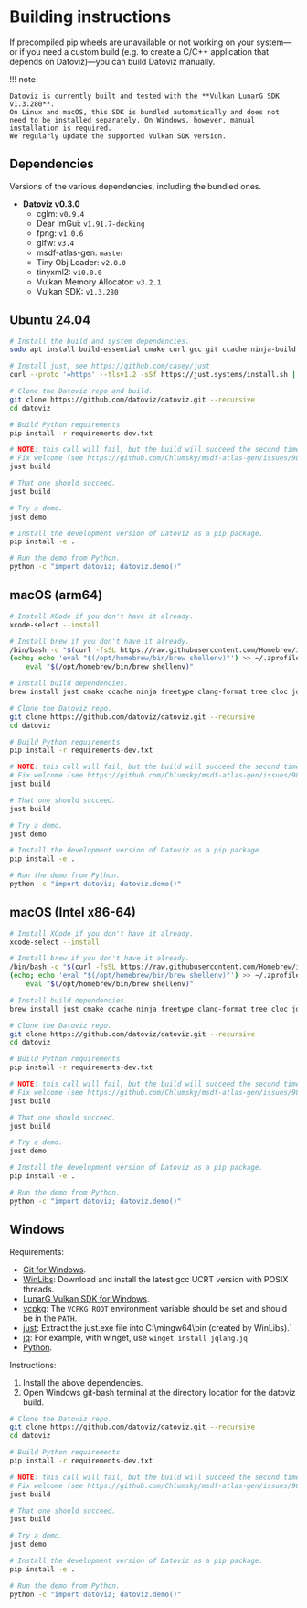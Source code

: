 # Building instructions

If precompiled pip wheels are unavailable or not working on your system—or if you need a custom build (e.g. to create a C/C++ application that depends on Datoviz)—you can build Datoviz manually.

!!! note

    Datoviz is currently built and tested with the **Vulkan LunarG SDK v1.3.280**.
    On Linux and macOS, this SDK is bundled automatically and does not need to be installed separately. On Windows, however, manual installation is required.
    We regularly update the supported Vulkan SDK version.


## Dependencies

Versions of the various dependencies, including the bundled ones.

* **Datoviz v0.3.0**
    * cglm: `v0.9.4`
    * Dear ImGui: `v1.91.7-docking`
    * fpng: `v1.0.6`
    * glfw: `v3.4`
    * msdf-atlas-gen: `master`
    * Tiny Obj Loader: `v2.0.0`
    * tinyxml2: `v10.0.0`
    * Vulkan Memory Allocator: `v3.2.1`
    * Vulkan SDK: `v1.3.280`

## Ubuntu 24.04

```bash
# Install the build and system dependencies.
sudo apt install build-essential cmake curl gcc git ccache ninja-build xorg-dev clang-format patchelf tree libtinyxml2-dev libfreetype-dev

# Install just, see https://github.com/casey/just
curl --proto '=https' --tlsv1.2 -sSf https://just.systems/install.sh | bash

# Clone the Datoviz repo and build.
git clone https://github.com/datoviz/datoviz.git --recursive
cd datoviz

# Build Python requirements
pip install -r requirements-dev.txt

# NOTE: this call will fail, but the build will succeed the second time.
# Fix welcome (see https://github.com/Chlumsky/msdf-atlas-gen/issues/98)
just build

# That one should succeed.
just build

# Try a demo.
just demo

# Install the development version of Datoviz as a pip package.
pip install -e .

# Run the demo from Python.
python -c "import datoviz; datoviz.demo()"
```


## macOS (arm64)

```bash
# Install XCode if you don't have it already.
xcode-select --install

# Install brew if you don't have it already.
/bin/bash -c "$(curl -fsSL https://raw.githubusercontent.com/Homebrew/install/HEAD/install.sh)"
(echo; echo 'eval "$(/opt/homebrew/bin/brew shellenv)"') >> ~/.zprofile
    eval "$(/opt/homebrew/bin/brew shellenv)"

# Install build dependencies.
brew install just cmake ccache ninja freetype clang-format tree cloc jq

# Clone the Datoviz repo.
git clone https://github.com/datoviz/datoviz.git --recursive
cd datoviz

# Build Python requirements
pip install -r requirements-dev.txt

# NOTE: this call will fail, but the build will succeed the second time.
# Fix welcome (see https://github.com/Chlumsky/msdf-atlas-gen/issues/98)
just build

# That one should succeed.
just build

# Try a demo.
just demo

# Install the development version of Datoviz as a pip package.
pip install -e .

# Run the demo from Python.
python -c "import datoviz; datoviz.demo()"
```


## macOS (Intel x86-64)

```bash
# Install XCode if you don't have it already.
xcode-select --install

# Install brew if you don't have it already.
/bin/bash -c "$(curl -fsSL https://raw.githubusercontent.com/Homebrew/install/HEAD/install.sh)"
(echo; echo 'eval "$(/opt/homebrew/bin/brew shellenv)"') >> ~/.zprofile
    eval "$(/opt/homebrew/bin/brew shellenv)"

# Install build dependencies.
brew install just cmake ccache ninja freetype clang-format tree cloc jq

# Clone the Datoviz repo.
git clone https://github.com/datoviz/datoviz.git --recursive
cd datoviz

# Build Python requirements
pip install -r requirements-dev.txt

# NOTE: this call will fail, but the build will succeed the second time.
# Fix welcome (see https://github.com/Chlumsky/msdf-atlas-gen/issues/98)
just build

# That one should succeed.
just build

# Try a demo.
just demo

# Install the development version of Datoviz as a pip package.
pip install -e .

# Run the demo from Python.
python -c "import datoviz; datoviz.demo()"
```


## Windows

Requirements:

* [Git for Windows](https://git-scm.com/download/win).
* [WinLibs](https://winlibs.com/): Download and install the latest gcc UCRT version with POSIX threads.
* [LunarG Vulkan SDK for Windows](https://vulkan.lunarg.com/sdk/home#windows).
* [vcpkg](https://vcpkg.io/en/): The `VCPKG_ROOT` environment variable should be set and should be in the `PATH`.
* [just](https://github.com/casey/just/releases): Extract the just.exe file into C:\mingw64\bin (created by WinLibs).`
* [jq](https://jqlang.github.io/jq/download/): For example, with winget, use `winget install jqlang.jq`
* [Python](https://www.python.org/downloads).


Instructions:

1. Install the above dependencies.
2. Open Windows git-bash terminal at the directory location for the datoviz build.

```bash
# Clone the Datoviz repo.
git clone https://github.com/datoviz/datoviz.git --recursive
cd datoviz

# Build Python requirements
pip install -r requirements-dev.txt

# NOTE: this call will fail, but the build will succeed the second time.
# Fix welcome (see https://github.com/Chlumsky/msdf-atlas-gen/issues/98)
just build

# That one should succeed.
just build

# Try a demo.
just demo

# Install the development version of Datoviz as a pip package.
pip install -e .

# Run the demo from Python.
python -c "import datoviz; datoviz.demo()"
```
